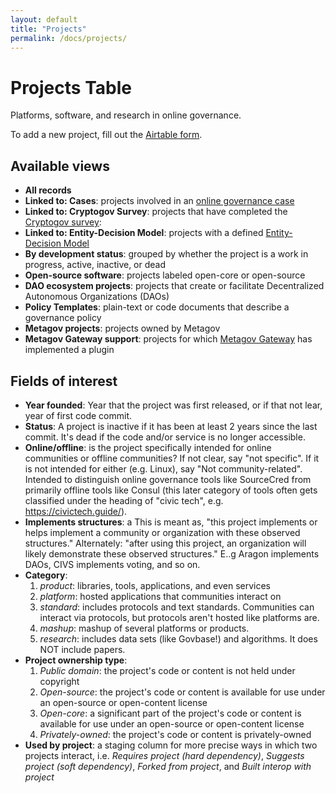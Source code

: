 ```yaml
---
layout: default
title: "Projects"
permalink: /docs/projects/
---
```


# Projects Table

Platforms, software, and research in online governance.

To add a new project, fill out the [Airtable form](https://airtable.com/shr1BcXojViDgTOdX).

## Available views
- **All records**
- **Linked to: Cases**: projects involved in an [online governance case](./cases)
- **Linked to: Cryptogov Survey**: projects that have completed the [Cryptogov survey](./cryptogov):
- **Linked to: Entity-Decision Model**: projects with a defined [Entity-Decision Model](./ed-model)
- **By development status**: grouped by whether the project is a work in progress, active, inactive, or dead
- **Open-source software**: projects labeled open-core or open-source
- **DAO ecosystem projects**: projects that create or facilitate Decentralized Autonomous Organizations (DAOs)
- **Policy Templates**: plain-text or code documents that describe a governance policy
- **Metagov projects**: projects owned by Metagov
- **Metagov Gateway support**: projects for which [Metagov Gateway](https://gateway.metagov.org/) has implemented a plugin

## Fields of interest
- **Year founded**: Year that the project was first released, or if that not lear, year of first code commit.
- **Status**: A project is inactive if it has been at least 2 years since the last commit. It's dead if the code and/or service is no longer accessible.
- **Online/offline**: is the project specifically intended for online communities or offline communities? If not clear, say "not specific". If it is not intended for either (e.g. Linux), say "Not community-related". Intended to distinguish online governance tools like SourceCred from primarily offline tools like Consul (this later category of tools often gets classified under the heading of "civic tech", e.g. https://civictech.guide/).
- **Implements structures**: a This is meant as, "this project implements or helps implement a community or organization with these observed structures." Alternately: "after using this project, an organization will likely demonstrate these observed structures." E..g Aragon implements DAOs, CIVS implements voting, and so on.
- **Category**: 
  1. *product*: libraries, tools, applications, and even services
  2. *platform*: hosted applications that communities interact on
  3. *standard*: includes protocols and text standards. Communities can interact via protocols, but protocols aren't hosted like platforms are.
  4. *mashup*: mashup of several platforms or products.
  5. *research*: includes data sets (like Govbase!) and algorithms. It does NOT include papers.
- **Project ownership type**: 
  1. *Public domain*: the project's code or content is not held under copyright
  2. *Open-source*: the project's code or content is available for use under an open-source or open-content license
  3. *Open-core*: a significant part of the project's code or content is available for use under an open-source or open-content license
  4. *Privately-owned*: the project's code or content is privately-owned
- **Used by project**: a staging column for more precise ways in which two projects interact, i.e. *Requires project (hard dependency)*, *Suggests project (soft dependency)*, *Forked from project*, and *Built interop with project*
